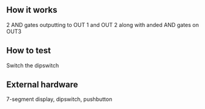 <!---

This file is used to generate your project datasheet. Please fill in the information below and delete any unused
sections.

You can also include images in this folder and reference them in the markdown. Each image must be less than
512 kb in size, and the combined size of all images must be less than 1 MB.
-->

## How it works

2 AND gates outputting to OUT 1 and OUT 2 along with anded AND gates on OUT3

## How to test

Switch the dipswitch

## External hardware

7-segment display, dipswitch, pushbutton
